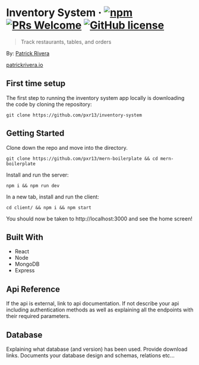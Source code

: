 # Inventory System &middot; [![npm](https://img.shields.io/npm/v/npm.svg?style=flat-square)](https://www.npmjs.com/package/npm) [![PRs Welcome](https://img.shields.io/badge/PRs-welcome-brightgreen.svg?style=flat-square)](http://makeapullrequest.com) [![GitHub license](https://img.shields.io/badge/license-MIT-blue.svg?style=flat-square)](https://github.com/your/your-project/blob/master/LICENSE)
> Track restaurants, tables, and orders

By: [Patrick Rivera](mailto:patrick.x.rivera@gmail.com)

[patrickrivera.io](https://patrickrivera.io)

## First time setup

The first step to running the inventory system app locally is downloading the code by cloning the repository:

```shell
git clone https://github.com/pxr13/inventory-system
```

## Getting Started

Clone down the repo and move into the directory.
```shell
git clone https://github.com/pxr13/mern-boilerplate && cd mern-boilerplate
```

Install and run the server:
```shell
npm i && npm run dev
```

In a new tab, install and run the client:
```shell
cd client/ && npm i && npm start
```
You should now be taken to http://localhost:3000 and see the home screen!

## Built With
* React
* Node
* MongoDB
* Express


## Api Reference

If the api is external, link to api documentation. If not describe your api including authentication methods as well as explaining all the endpoints with their required parameters.


## Database

Explaining what database (and version) has been used. Provide download links.
Documents your database design and schemas, relations etc... 
